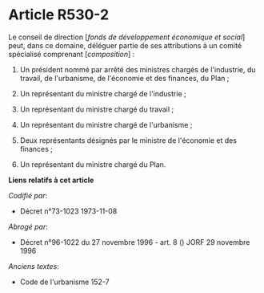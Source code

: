 # Article R530-2

Le conseil de direction [*fonds de développement économique et social*] peut, dans ce domaine, déléguer partie de ses
attributions à un comité spécialisé comprenant [*composition*] :

1. Un président nommé par arrêté des ministres chargés de l'industrie, du travail, de l'urbanisme, de l'économie et des
finances, du Plan ;

2. Un représentant du ministre chargé de l'industrie ;

3. Un représentant du ministre chargé du travail ;

4. Un représentant du ministre chargé de l'urbanisme ;

5. Deux représentants désignés par le ministre de l'économie et des finances ;

6. Un représentant du ministre chargé du Plan.

**Liens relatifs à cet article**

_Codifié par_:

  - Décret n°73-1023 1973-11-08

_Abrogé par_:

  - Décret n°96-1022 du 27 novembre 1996 - art. 8 () JORF 29 novembre 1996

_Anciens textes_:

  - Code de l'urbanisme 152-7
